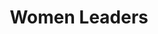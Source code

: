 ---
pid: MP183
title: Women Leaders
location_transcription: West Philly
zipcode: '19143'
outside_phl: 
neighborhood: University City
age: '31'
age_range: 30-39
instagram: 
image_file_name: MP_183.jpg
proposal_transcription: A monument dedicated to the Incredible women who have made
  major (and minor) contributions to the City of Philadelphia.
topic: History,Philadelphia,Women
topic_summary: 0, 0, 0
type: Other No Form
keywords_other: Women
credit: Dave Byron
image_labels: 
twitter: 
facebook: 
permalink: "/monuments/mp183/"
layout: item-page
---